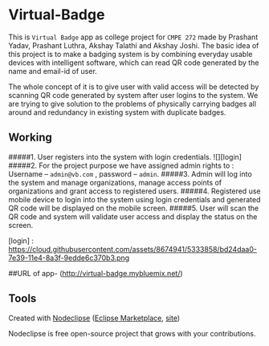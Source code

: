 

# Virtual-Badge
This is `Virtual Badge` app as college project for `CMPE 272` made by Prashant Yadav, Prashant Luthra, Akshay Talathi and Akshay Joshi. The basic idea of this project is to make a badging system is by combining everyday usable devices with intelligent software, which can read QR code generated by the name and email-id of user.

The whole concept of it is to give user with valid access will be detected by scanning QR code generated by system after user logins to the system. We are trying to give solution to the problems of physically carrying badges all around and redundancy in existing system with duplicate badges.

## Working

#####1.	User registers into the system with login credentials.
![][login]
#####2.	For the project purpose we have assigned admin rights to :
Username – `admin@vb.com` , password – `admin`.
#####3.	Admin will log into the system and manage organizations, manage access points of organizations and grant access to registered users.
#####4.	Registered use mobile device to login into the system using login credentials and generated QR code will be displayed on the mobile screen.
#####5.	User will scan the QR code and system will validate user access and display the status on the screen.

[login] :  https://cloud.githubusercontent.com/assets/8674941/5333858/bd24daa0-7e39-11e4-8a3f-9edde6c370b3.png


##URL of app-
(http://virtual-badge.mybluemix.net/)

## Tools

Created with [Nodeclipse](https://github.com/Nodeclipse/nodeclipse-1)
 ([Eclipse Marketplace](http://marketplace.eclipse.org/content/nodeclipse), [site](http://www.nodeclipse.org))   

Nodeclipse is free open-source project that grows with your contributions.
